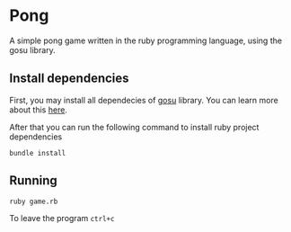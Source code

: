 # Pong

A simple pong game written in the ruby programming language, using the gosu library.

<!-- <img src="media/screen.png" alt="drawing" width="250" height="250" /> -->

## Install dependencies

First, you may install all dependecies of [gosu](https://github.com/gosu/gosu) library. You can learn more about this [here](https://github.com/gosu/gosu/wiki).

After that you can run the following command to install ruby project dependencies
```
bundle install
```

## Running
```
ruby game.rb
```

To leave the program `ctrl+c`
